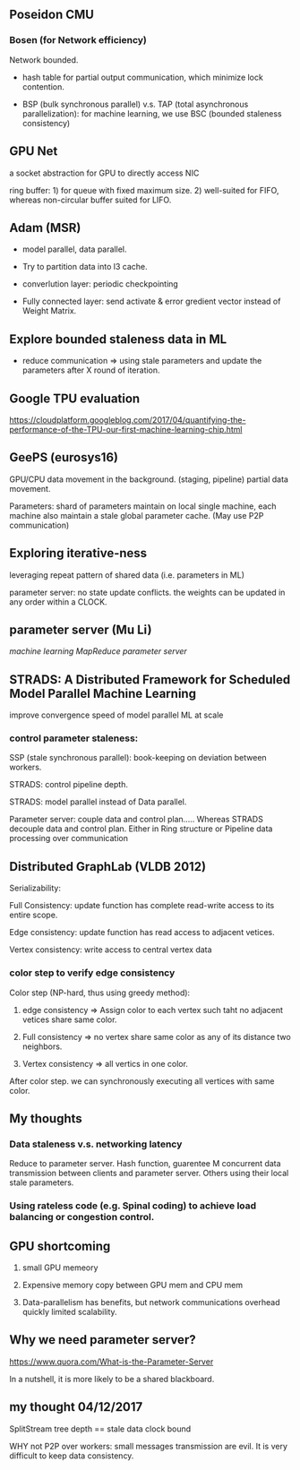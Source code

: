 ## Poseidon CMU

### Bosen (for Network efficiency)

Network bounded.

* hash table for partial output communication, which minimize lock contention.

* BSP (bulk synchronous parallel) v.s. TAP (total asynchronous parallelization): for machine learning, we use BSC (bounded staleness consistency)


## GPU Net
a socket abstraction for GPU to directly access NIC

ring buffer: 1) for queue with fixed maximum size. 2) well-suited for FIFO, whereas non-circular buffer suited for LIFO.

## Adam (MSR)

* model parallel, data parallel. 

* Try to partition data into l3 cache. 

* converlution layer: periodic checkpointing

* Fully connected layer: send activate & error gredient vector instead of Weight Matrix.


## Explore bounded staleness data in ML

* reduce communication => using stale parameters and update the parameters after X round of iteration.


## Google TPU evaluation

https://cloudplatform.googleblog.com/2017/04/quantifying-the-performance-of-the-TPU-our-first-machine-learning-chip.html

## GeePS (eurosys16)

GPU/CPU data movement in the background. (staging, pipeline) partial data movement.

Parameters: shard of parameters maintain on local single machine, each machine also maintain a stale global parameter cache. (May use P2P communication)


## Exploring iterative-ness
leveraging repeat pattern of shared data (i.e. parameters in ML)

parameter server: no state update conflicts. the weights can be updated in any order within a CLOCK.

## parameter server (Mu Li)

*machine learning MapReduce parameter server*

## STRADS: A Distributed Framework for Scheduled Model Parallel Machine Learning

improve convergence speed of model parallel ML at scale

### control parameter staleness:
SSP (stale synchronous parallel): book-keeping on deviation between workers.

STRADS: control pipeline depth.

STRADS: model parallel instead of Data parallel.

Parameter server: couple data and control plan.....
Whereas STRADS decouple data and control plan. Either in Ring structure or Pipeline data processing over communication


## Distributed GraphLab (VLDB 2012)

Serializability:

Full Consistency: update function has complete read-write access to its entire scope.

Edge consistency: update function has read access to adjacent vetices.

Vertex consistency: write access to central vertex data

### color step to verify edge consistency

Color step (NP-hard, thus using greedy method): 

1. edge consistency => Assign color to each vertex such taht no adjacent vetices share same color.

2. Full consistency => no vertex share same color as any of its distance two neighbors.

3. Vertex consistency => all vertics in one color.

After color step. we can synchronously executing all vertices with same color.



## My thoughts

### Data staleness v.s. networking latency
Reduce to parameter server. Hash function, guarentee M concurrent data transmission between clients and parameter server. Others using their local stale parameters.

### Using rateless code (e.g. Spinal coding) to achieve load balancing or congestion control.

## GPU shortcoming

1. small GPU memeory

2. Expensive memory copy between GPU mem and CPU mem

3. Data-parallelism has benefits, but network communications overhead quickly limited scalability.


## Why we need parameter server?

https://www.quora.com/What-is-the-Parameter-Server

In a nutshell, it is more likely to be a shared blackboard.



## my thought 04/12/2017

SplitStream tree depth == stale data clock bound

WHY not P2P over workers: small messages transmission are evil. It is very difficult to keep data consistency.
